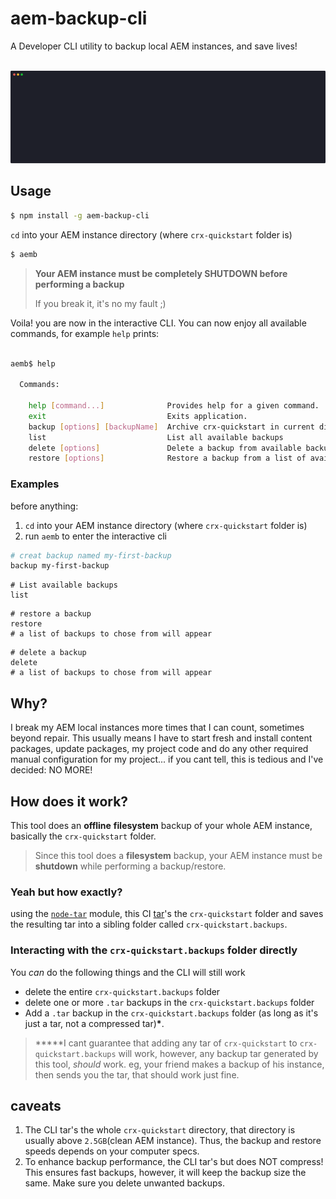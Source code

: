 # aem-backup-cli
A Developer CLI utility to backup local AEM instances, and save lives!

<p align="center">
  <br>
  <img src="screenshot.svg">
  <br>
</p>

## Usage

```bash
$ npm install -g aem-backup-cli
```
`cd` into your AEM instance directory (where `crx-quickstart` folder is)

```bash
$ aemb
```
> **Your AEM instance must be completely SHUTDOWN before performing a backup**
> 
> If you break it, it's no my fault ;)

Voila! you are now in the interactive CLI. You can now enjoy all available commands, for example `help` prints:

```bash

aemb$ help

  Commands:

    help [command...]              Provides help for a given command.
    exit                           Exits application.
    backup [options] [backupName]  Archive crx-quickstart in current directory and move archive to crx-quickstart.backups folder in current directory
    list                           List all available backups
    delete [options]               Delete a backup from available backups
    restore [options]              Restore a backup from a list of available backups

```

### Examples
before anything:

1. `cd` into your AEM instance directory (where `crx-quickstart` folder is)
2. run `aemb` to enter the interactive cli

```bash
# creat backup named my-first-backup
backup my-first-backup
```

```
# List available backups
list
```
```
# restore a backup
restore
# a list of backups to chose from will appear
```
```
# delete a backup
delete
# a list of backups to chose from will appear

```


## Why?
I break my AEM local instances more times that I can count, sometimes beyond repair. This usually means I have to start fresh and install content packages, update packages, my project code and do any other required manual configuration for my project... if you cant tell, this is tedious and I've decided: NO MORE!

## How does it work?
This tool does an **offline** **filesystem** backup of your whole AEM instance, basically the `crx-quickstart` folder.

> Since this tool does a **filesystem** backup, your AEM instance must be **shutdown** while performing a backup/restore.

### Yeah but how exactly?
using the [`node-tar`](https://github.com/npm/node-tar) module, this CI [tar](https://en.wikipedia.org/wiki/Tar_(computing))'s the `crx-quickstart` folder and saves the resulting tar into a sibling folder called `crx-quickstart.backups`.

### Interacting with the `crx-quickstart.backups` folder directly
You *can* do the following things and the CLI will still work

  -  delete the entire `crx-quickstart.backups` folder 
  -  delete one or more `.tar` backups in the `crx-quickstart.backups` folder 
  -  Add a `.tar` backup in the `crx-quickstart.backups` folder (as long as it's just a tar, not a compressed tar)**\***. 
  
  > **\***I cant guarantee that adding any tar of `crx-quickstart` to `crx-quickstart.backups` will work, however, any backup tar generated by this tool, *should* work. eg, your friend makes a backup of his instance, then sends you the tar, that should work just fine.

## caveats
1. The CLI tar's the whole `crx-quickstart` directory, that directory is usually above `2.5GB`(clean AEM instance). Thus, the backup and restore speeds depends on your computer specs.
2. To enhance backup performance, the CLI tar's but does NOT compress! This ensures fast backups, however, it will keep the backup size the same. Make sure you delete unwanted backups.




 
